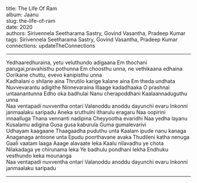 title: The Life Of Ram  
album: Jaanu  
slug: the-life-of-ram  
date: 2020  
authors: Sirivennela Seetharama Sastry, Govind Vasantha, Pradeep Kumar  
tags: Sirivennela Seetharama Sastry, Govind Vasantha, Pradeep Kumar  
connections: updateTheConnections  

------------

Yedhaaredhuraina, yetu veluthundo adigaana Em thochani parugai,pravahisthu pothunna Em choosthu unna, ne vethikaana edhaina Oorikane chuttu, evevo kanipisthu unna  
Kadhalani o shilane aina Thrutilo karige kalane aina Em theda undhata Nuvvevarantu adigithe Ninnevaraina Illaage kadadhaaka O prashnai untaanantunna Edho oka badhulai Nanu cherapoddhani Kaalaannaduguthu unna  
Naa ventapadi nuvventha ontari Valanoddu anoddu dayunchi evaru Inkonni janmaalaku saripadu Aneka sruthulni itharulu eragaru Naa oopirini innaalluga Thana vennanti nadipina Cheyyootha evaridhi Naa yedha layanu Kusalamu adigina Gusa gusa kaburula Guma gumalevarivi  
Udhayam kaagaane Thaagaadha puduthu unta Kaalam ipude nanu kanaga Anaganaga antoone unta Epudu poorthavane avaka Thudileni katha nenuga  
Gaali vaatam laaga Aaage alavaate leka Kaalu nilavadhu ye chota Nilakadaga ye chirunama leka Ye badhulu pondhani lekha Endhuku vesthundo keka mounanga  
Naa ventapadi nuvventha ontari Valanoddu anoddu dayunchi evaru Inkonni janmaalaku saripadu  


------------

